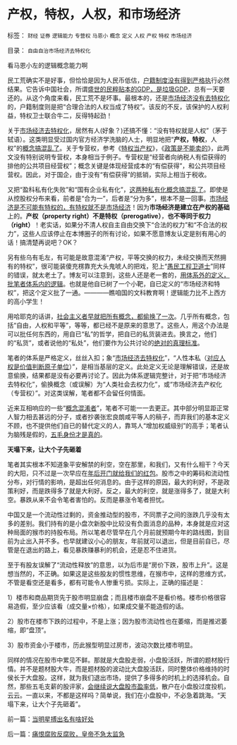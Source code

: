 # 产权，特权，人权，和市场经济

标签： `财经` `证券` `逻辑能力` `专营权` `马恩小` `概念` `定义` `人权` `产权` `特权` `市场经济` 

目录： `自由自治市场经济去特权化`

看马恩小左的逻辑概念能力啊



民工荒确实不是好事，但恰恰是因为人民币低估，[户籍制度没有得到严格执](../../../2009/10/16/向农民工倾斜了吗？国民就业收入和内需却少了.md)行必然结果。它告诉中国社会，所谓[盛世的民粹贴本的GDP，是垃圾GDP](../../../2009/12/18/市场经济是强制性的；GDP只有三条出路.md)，总有一天要还的。从这个角度来看，民工荒不是坏事。最根本的，还是[市场经济没有去特权化](http://blog.sina.com.cn/s/blog_5563a64d0100dxms.html)的，户籍制度则是把“合理合法的人权当成了特权”。该反的不反，该保护的人权利益，特权卫士联合牛二，反得特起劲！

关于[市场经济去特权化](../../../2009/7/18/私有化正确的名称是市场经济的去特权化.md)，居然有人(好象？)还搞不懂：“没有特权就是人权”（茅于轼语）。这类明显受过国内官方经济学洗脑的人士，明显地把“**产权，特权**，人权”的[概念搞混乱了](../../../2009/7/21/混水便于摸鱼，特权等于产权.md)。关于专营权，参考《[特权当产权](../../../2009/7/21/混水便于摸鱼，特权等于产权.md)》，《[政策是不能卖的](../../../2009/8/8/政策是不能卖的，不值钱的国企根本卖不动.md)》，此两文没有特别说明专营权，本身相当于例子。专营权是“经营者向纳税人有偿获得的排他的公共项目经营权”；概念关键是体现经营成本的“有偿获得”，和公共项目经营权。因此，对于国企，由于没有“有偿获得”的抵销，实际上相当于税收。

又把“盈科私有化失败”和“国有企业私有化”，[这两种私有化概念搞混乱了](../../../2010/1/10/俄罗斯私有化的错误就是“分国企的包袱”.md)。即使是从控股权分布来看，前者是“合为一”，后者是“分为多”，根本不是一回事。[市场经济是不可能有特权的，有特权就不是市场经济](../../../2010/1/12/中俄“私享化改革”与市场经济“咫尺天涯”.md)！因为**市场经济是建立在产权的基础**上的。**产权（property
right）不是特权（prerogative）**，**也不等同于权力（right）**！老实话，如果分不清人权自主自由交换下“合法的权力”和“不合法的权力”，这些人应该停止在本博圈子的所有讨论，如果不愿意博友认定是别有用心的话！搞清楚再说吧？OK？

另有些乌有毛左，有可能是故意混淆“产权，平等交换的权力，未经交换而天然拥有的特权”，很可能装傻充楞靠充大头鬼唬人的把戏，犯上“[愚民工程卫道士](../../../2009/7/27/可爱右派越辩越黑.md)”同样的错误，就太老土了。博友可以注意到，这些人还是老一套的，[用体系外的定义，批笔者体系内的逻辑](../../../2010/2/21/完备性体系的逻辑常识和道德，法律，伦理.md)。也就是他自已树了一个小靶，自已定义的“市场经济和特权”，把这个定义批了一通。————瞧咱国的文科教育啊！逻辑能力比不上西方的高小学生！

用哈耶克的话讲，[社会主义者早就把所有概念，都偷换了一次](../../../2009/9/5/参考西方成功的经验不要偷换人权概念.md)。几乎所有概念，包括“自由，人权和平等”，等等，都已经不是原来的意思了。这些人，用这个办法是可以批任何东西的，用自已“私”的哲学，把自已的私货装进去。换言之，他们的“私货”，或者说他的“私处”，他们要作为公共讨论的[绝对的真理标准](http://darthvad.blog.sohu.com/112211203.html)。

笔者的体系是严格定义，丝丝入扣；象“[市场经济去特权化](../../../2009/7/19/市场经济去特权化中国经济唯一的出路.md)”，“人性本私（[对应人权是价值判断原子单位](../../../2010/1/21/人权是价值判断的原子单位.md)）”，是相当基层的定义。此处定义无论是理解错误，还是故意偷换，结果都是没有必要再讨论了。因此为体系逻辑完整计，对于把“市场经济去特权化”，偷换概念（或误解）为“人类社会去权力化”，或“市场经济去产权化（专营权）”。对这类误解，笔者都不会留任何情面。

近来互相响应的一些“[概念混淆者](../../../2009/5/12/汉语缺乏简明精确定义能力易被恶意曲解.md)”，笔者不可能一一去更正。其中部分明显距正常人智力相去甚远的分子，或者抄袭张宏良朗咸平等人的稿子，而弃我们的基本定义不顾，也不提供他们自已的替代定义的人，靠骂人“增加权威级别”的高手；笔者认为脑残是假的，[五毛身份才是真的](../../../2010/1/13/五毛就业是个技术活.md)。

**天塌下来，让大个子先砸着**

笔者其实根本不知道象平安解禁的利空，空在那里，和我们，又有什么相干？今天的大阳，只不过是一次早应在[年后开门就给我们的红包](../../../2010/2/12/节后会有红包.md)。股市之中的筹码和流动性分布，对行情的影响，是超出任何消息的。由于这样的原因，最大的利好，不是政策利好，而是跌得多了就是大利好。反之，最大的利空，就是涨得多了，就是大利空。暴跌从来不会令笔者害怕的。反而是暴涨令笔者担忧。

中国又是一个流动性过剩的，资金推动型的股市，不同票子之间的涨跌几乎没有太多的差别。我们持有的是小盘次新股中比较没有负面消息的品种，本身就是应对这种局面的猴市的持股布局。所以笔者尽管早在几个月前就预期今年的路线图，到目前为止出入并不多。也早就建议小心的朋友，年前就可以退出，但是目前自已，尽管是在退出的路上，看见暴跌赚暴利的机会，还是忍不住进货。

至于有股友误解了“流动性释放”的意思，以为后市是“房价下跌，股市上升”。这是想当然的，不正确。如果这是这些股友的惯性思维，在猴市中，这样的思维方式，不管是看空还是看多，都有可能令人惨重亏损。实际上，正确的描述是：

1）楼市和商品期货先于股市明显崩盘；而且楼市崩盘不是看价格。楼市价格很容易造假，至少应该看（成交量×价格），如果成交量不能造假的话。

2）股市在楼市下跌的过程中，不是上涨；因为股市流动性也在萎缩，而是推迟萎缩，即“盘顶”。

3）股市资金小于楼市，历此猴型明显过房市，波动次数比楼市明显。

同样的情况在股市中累见不鲜。那就是大盘股走弱，小盘股活跃，所谓的题材股行情。并不是题材股大牛，而是题材股的波动比大盘股活跃，同时整体价格维持的时侯长于大盘股。这样，就为我们退出市场，提供了多得多的时机上的选择机会。自然，那些五毛支薪的股评家，[会继续说大盘股市盈率低](../../../2009/10/16/大盘股溢价和中国股市大起大落.md)，散户在小盘股过度投机，云云。一直以来，不都是这样吗？简单说，我们在小盘股中，不必急着跳海。“天塌下来，让大个子先砸着”。



前一篇：[当明星搏出名有啥好处](../../../2010/2/23/当明星搏出名有啥好处.md)

后一篇：[痛恨腐败反腐败，皇帝不急太监急](../../../2010/2/25/痛恨腐败反腐败，皇帝不急太监急.md)